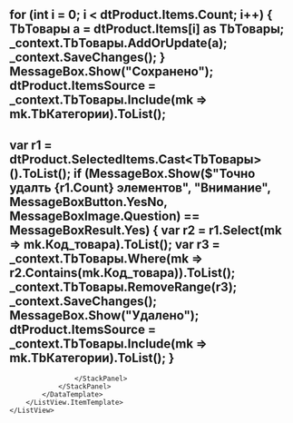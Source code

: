  for (int i = 0; i < dtProduct.Items.Count; i++)
 {
     TbТовары a = dtProduct.Items[i] as TbТовары;
     _context.TbТовары.AddOrUpdate(a);
     _context.SaveChanges();
 }
 MessageBox.Show("Сохранено");
 dtProduct.ItemsSource = _context.TbТовары.Include(mk => mk.TbКатегории).ToList();
----------------------------------------------------------------------------------------------------
 var r1 = dtProduct.SelectedItems.Cast<TbТовары>().ToList();
 if (MessageBox.Show($"Точно удалть {r1.Count} элементов", "Внимание",
     MessageBoxButton.YesNo,
     MessageBoxImage.Question) ==
     MessageBoxResult.Yes)
 {
     var r2 = r1.Select(mk => mk.Код_товара).ToList();
     var r3 = _context.TbТовары.Where(mk => r2.Contains(mk.Код_товара)).ToList();
     _context.TbТовары.RemoveRange(r3);
     _context.SaveChanges();
     MessageBox.Show("Удалено");
     dtProduct.ItemsSource = _context.TbТовары.Include(mk => mk.TbКатегории).ToList();
 }
-------------------------------------------------------------------------------------------
                    </StackPanel>
                </StackPanel>
            </DataTemplate>
        </ListView.ItemTemplate>
    </ListView>
</ScrollViewer>
